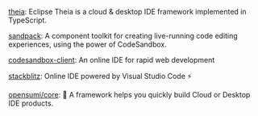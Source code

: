 [theia](https://github.com/eclipse-theia/theia): Eclipse Theia is a cloud & desktop IDE framework implemented in TypeScript.

[sandpack](https://github.com/codesandbox/sandpack): A component toolkit for creating live-running code editing experiences, using the power of CodeSandbox.

[codesandbox-client](https://github.com/codesandbox/codesandbox-client): An online IDE for rapid web development

[stackblitz](https://github.com/stackblitz/core): Online IDE powered by Visual Studio Code ⚡️

[opensumi/core](https://github.com/opensumi/core): 🚀 A framework helps you quickly build Cloud or Desktop IDE products.
